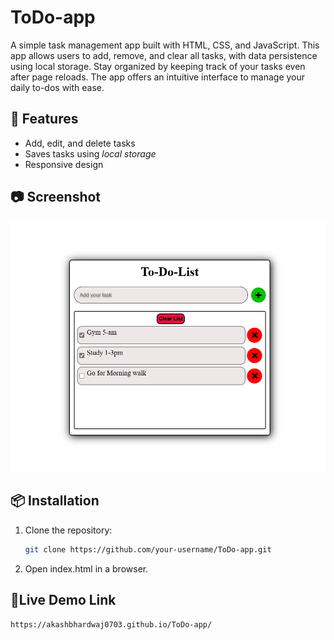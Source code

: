 # ToDo-app 
 A simple task management app built with HTML, CSS, and JavaScript. This app allows users to add, remove, and clear all tasks, with data persistence using local storage. Stay organized by keeping track of your tasks even after page reloads. The app offers an intuitive interface to manage your daily to-dos with ease.

## 🚀 Features
- Add, edit, and delete tasks  
- Saves tasks using *local storage*  
- Responsive design  

## 📷 Screenshot  
![Screenshot](todo-app.png)  

## 📦 Installation  
1. Clone the repository:  
   ```bash
   git clone https://github.com/your-username/ToDo-app.git

2. Open index.html in a browser.

## 🔗Live Demo Link
    https://akashbhardwaj0703.github.io/ToDo-app/
